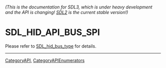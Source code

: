 ###### (This is the documentation for SDL3, which is under heavy development and the API is changing! [SDL2](https://wiki.libsdl.org/SDL2/) is the current stable version!)
# SDL_HID_API_BUS_SPI

Please refer to [SDL_hid_bus_type](SDL_hid_bus_type) for details.

----
[CategoryAPI](CategoryAPI), [CategoryAPIEnumerators](CategoryAPIEnumerators)

